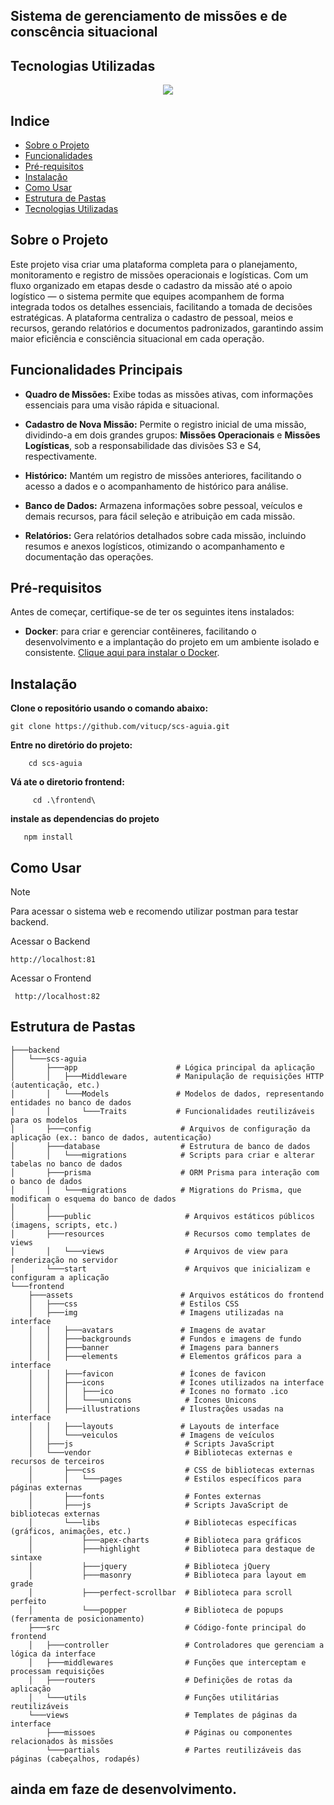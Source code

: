 ## Sistema de gerenciamento de missões e de conscência situacional

## Tecnologias Utilizadas


  <p align="center">
    <a href="https://skillicons.dev">
      <img src="https://skillicons.dev/icons?i=git,docker,adonis,js,nodejs" />
    </a>
  </p>
  


## Indice

- [Sobre o Projeto](#sobre-o-projeto)
- [Funcionalidades](#funcionalidades)
- [Pré-requisitos](#pré-requisitos)
- [Instalação](#instalação)
- [Como Usar](#como-usar)
- [Estrutura de Pastas](#estrutura-de-pastas)
- [Tecnologias Utilizadas](#tecnologias-utilizadas)


## Sobre o Projeto

Este projeto visa criar uma plataforma completa para o planejamento, monitoramento e registro de missões operacionais e logísticas. 
Com um fluxo organizado em etapas desde o cadastro da missão até o apoio logístico — o sistema permite que equipes acompanhem de forma integrada todos os detalhes essenciais, facilitando a tomada de decisões estratégicas.
A plataforma centraliza o cadastro de pessoal, meios e recursos, gerando relatórios e documentos padronizados, garantindo assim maior eficiência e consciência situacional em cada operação.


## Funcionalidades Principais

- **Quadro de Missões:** Exibe todas as missões ativas, com informações essenciais para uma visão rápida e situacional.

- **Cadastro de Nova Missão:** Permite o registro inicial de uma missão, dividindo-a em dois grandes grupos: **Missões Operacionais** e **Missões Logísticas**, sob a responsabilidade das divisões S3 e S4, respectivamente.

- **Histórico:** Mantém um registro de missões anteriores, facilitando o acesso a dados e o acompanhamento de histórico para análise.

- **Banco de Dados:** Armazena informações sobre pessoal, veículos e demais recursos, para fácil seleção e atribuição em cada missão.

- **Relatórios:** Gera relatórios detalhados sobre cada missão, incluindo resumos e anexos logísticos, otimizando o acompanhamento e documentação das operações.


## Pré-requisitos

Antes de começar, certifique-se de ter os seguintes itens instalados:

- **Docker**: para criar e gerenciar contêineres, facilitando o desenvolvimento e a implantação do projeto em um ambiente isolado e consistente. [Clique aqui para instalar o Docker](https://docs.docker.com/get-docker/).

## Instalação
  **Clone o repositório usando o comando abaixo:**

    git clone https://github.com/vitucp/scs-aguia.git
        
  **Entre no diretório do projeto:**

        cd scs-aguia
  **Vá ate o diretorio frontend:**
  
         cd .\frontend\ 
        
  **instale as dependencias do projeto**
       
       npm install 
       

## Como Usar
> [!NOTE]
>  Para acessar o sistema web e recomendo utilizar postman para testar backend.

  Acessar o Backend

    http://localhost:81

    
  Acessar o Frontend

     http://localhost:82

## Estrutura de Pastas

    
    ├───backend
    │   └───scs-aguia
    │       ├───app                      # Lógica principal da aplicação
    │       │   ├───Middleware           # Manipulação de requisições HTTP (autenticação, etc.)
    │       │   └───Models               # Modelos de dados, representando entidades no banco de dados
    │       │       └───Traits           # Funcionalidades reutilizáveis para os modelos
    │       ├───config                    # Arquivos de configuração da aplicação (ex.: banco de dados, autenticação)
    │       ├───database                  # Estrutura de banco de dados
    │       │   └───migrations            # Scripts para criar e alterar tabelas no banco de dados
    │       ├───prisma                    # ORM Prisma para interação com o banco de dados
    │       │   └───migrations            # Migrations do Prisma, que modificam o esquema do banco de dados     
    │       │       
    │       ├───public                     # Arquivos estáticos públicos (imagens, scripts, etc.)
    │       ├───resources                  # Recursos como templates de views
    │       │   └───views                  # Arquivos de view para renderização no servidor
    │       └───start                      # Arquivos que inicializam e configuram a aplicação
    └───frontend
        ├───assets                        # Arquivos estáticos do frontend
        │   ├───css                       # Estilos CSS
        │   ├───img                       # Imagens utilizadas na interface
        │   │   ├───avatars               # Imagens de avatar
        │   │   ├───backgrounds           # Fundos e imagens de fundo
        │   │   ├───banner                # Imagens para banners
        │   │   ├───elements              # Elementos gráficos para a interface
        │   │   ├───favicon               # Ícones de favicon
        │   │   ├───icons                 # Ícones utilizados na interface
        │   │   │   ├───ico               # Ícones no formato .ico
        │   │   │   └───unicons            # Ícones Unicons
        │   │   ├───illustrations         # Ilustrações usadas na interface
        │   │   ├───layouts               # Layouts de interface
        │   │   └───veiculos              # Imagens de veículos
        │   ├───js                         # Scripts JavaScript
        │   └───vendor                     # Bibliotecas externas e recursos de terceiros
        │       ├───css                    # CSS de bibliotecas externas
        │       │   └───pages              # Estilos específicos para páginas externas
        │       ├───fonts                  # Fontes externas
        │       ├───js                     # Scripts JavaScript de bibliotecas externas
        │       └───libs                   # Bibliotecas específicas (gráficos, animações, etc.)
        │           ├───apex-charts        # Biblioteca para gráficos
        │           ├───highlight          # Biblioteca para destaque de sintaxe
        │           ├───jquery             # Biblioteca jQuery
        │           ├───masonry            # Biblioteca para layout em grade
        │           ├───perfect-scrollbar  # Biblioteca para scroll perfeito
        │           └───popper             # Biblioteca de popups (ferramenta de posicionamento)
        ├───src                            # Código-fonte principal do frontend
        │   ├───controller                 # Controladores que gerenciam a lógica da interface
        │   ├───middlewares                # Funções que interceptam e processam requisições
        │   ├───routers                    # Definições de rotas da aplicação
        │   └───utils                      # Funções utilitárias reutilizáveis
        └───views                          # Templates de páginas da interface
            ├───missoes                    # Páginas ou componentes relacionados às missões
            └───partials                   # Partes reutilizáveis das páginas (cabeçalhos, rodapés)
    
## ainda em faze de desenvolvimento.
